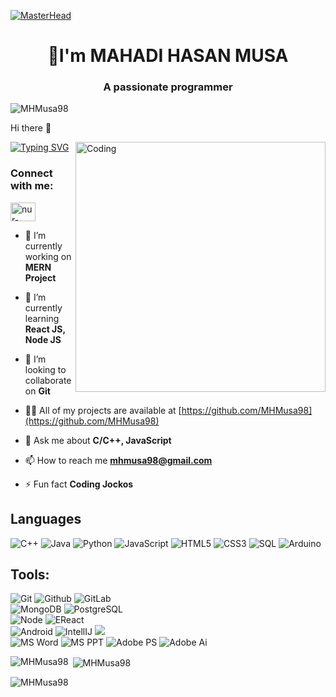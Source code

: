 <!---
MHMusa98/MHMusa98 is a ✨ special ✨ repository because its `README.md` (this file) appears on your GitHub profile.
You can click the Preview link to take a look at your changes.
--->
[![MasterHead](https://mir-s3-cdn-cf.behance.net/project_modules/max_1200/79731568097599.5b50bca477735.jpg)](https://MHMusa98.io)
<h1 align="center">👀I'm MAHADI HASAN MUSA</h1>
<h3 align="center">A passionate programmer</h3>
<p align="left"> <img src="https://komarev.com/ghpvc/?username=MHMusa98&label=Profile%20views&color=0e75b6&style=flat" alt="MHMusa98" /> </p>
Hi there 👋


[![Typing SVG](https://readme-typing-svg.herokuapp.com?font=Inter&weight=700&pause=1000&width=435&lines=MAHADI+HASAN+MUSA;Let's+do+something+new)](https://git.io/typing-svg)
<img align="right" alt="Coding" width="400" src="https://uploads-ssl.webflow.com/61ebe5f773be1acd620f8208/61fa3997c8a7f531e18d4e67_man-coding-on-laptop.gif">
<h3 align="left">Connect with me:</h3>
<p align="left">
<a href="https://linkedin.com/in/mahadi-hasan-musa-6209ab17b" target="blank"><img align="center" src="https://raw.githubusercontent.com/rahuldkjain/github-profile-readme-generator/master/src/images/icons/Social/linked-in-alt.svg" alt="nur-nahian" height="30" width="40" /></a>
</p>

- 🔭 I’m currently working on **MERN Project** 

- 🌱 I’m currently learning **React JS, Node JS**

- 👯 I’m looking to collaborate on **Git**

- 👨‍💻 All of my projects are available at [https://github.com/MHMusa98](https://github.com/MHMusa98)

- 💬 Ask me about **C/C++, JavaScript**

- 📫 How to reach me **mhmusa98@gmail.com**

- ⚡ Fun fact **Coding Jockos**

## Languages

![C++](https://img.shields.io/badge/-C++-000000?style=flat&logo=c%2B%2B)
![Java](https://img.shields.io/badge/-Java-000000?style=flat&logo=java)
![Python](https://img.shields.io/badge/-Python-000000?style=flat&logo=python)
![JavaScript](https://img.shields.io/badge/-JavaScript-000000?style=flat&logo=javascript)
![HTML5](https://img.shields.io/badge/-HTML5-000000?style=flat&logo=html5)
![CSS3](https://img.shields.io/badge/-CSS-000000?style=flat&logo=css3)
![SQL](https://img.shields.io/badge/-SQL-000000?style=flat&logo=mysql)
![Arduino](https://img.shields.io/badge/-Arduino-000000?style=flat&logo=arduino)
## Tools:

![Git](https://img.shields.io/badge/-Git-000000?style=flat&logo=git)
![Github](https://img.shields.io/badge/-Github-000000?style=flat&logo=github)
![GitLab](https://img.shields.io/badge/-Gitlab-000000?style=flat&logo=gitlab) <br />
![MongoDB](https://img.shields.io/badge/-MongoDB-000000?style=flat&logo=mongodb)
![PostgreSQL](https://img.shields.io/badge/-PostgreSQL-000000?style=flat&logo=postgresql) <br />
![Node](https://img.shields.io/badge/-Node-000000?style=flat&logo=node.js)
![EReact](https://img.shields.io/badge/-React-000000?style=flat&logo=react) <br />
![Android](https://img.shields.io/badge/-Android-000000?style=flat&logo=android)
![IntellIJ](https://img.shields.io/badge/-IntellIJ%20IDEA-000000?style=flat&logo=intellij%20idea) ![](https://img.shields.io/badge/-Webstorm-000000?style=flat&logo=webstorm)<br />
![MS Word](https://img.shields.io/badge/-MS%20Word-000000?style=flat&logo=microsoft%20word)
![MS PPT](https://img.shields.io/badge/-MS%20Powerpoint-000000?style=flat&logo=microsoft%20powerpoint)
![Adobe PS](https://img.shields.io/badge/-Adobe%20Photoshop-000000?style=flat&logo=adobe%20photoshop)
![Adobe Ai](https://img.shields.io/badge/-Adobe%20Illustrator-000000?style=flat&logo=adobe%20illustrator)

<p><img align="left" src="https://github-readme-stats.vercel.app/api/top-langs?username=MHMusa98&show_icons=true&locale=en&layout=compact&theme=tokyonight" alt="MHMusa98" /></p>
<p>&nbsp;<img align="center" src="https://github-readme-stats.vercel.app/api?username=MHMusa98&show_icons=true&locale=en&theme=tokyonight" alt="MHMusa98" /></p>

<p><img align="center" src="https://github-readme-streak-stats.herokuapp.com/?user=MHMusa98&&theme=tokyonight" alt="MHMusa98" /></p>



